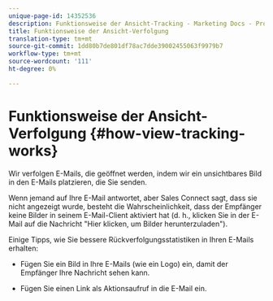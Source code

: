 ```yaml
---
unique-page-id: 14352536
description: Funktionsweise der Ansicht-Tracking - Marketing Docs - Produktdokumentation
title: Funktionsweise der Ansicht-Verfolgung
translation-type: tm+mt
source-git-commit: 1dd80b7de801df78ac7dde39002455063f9979b7
workflow-type: tm+mt
source-wordcount: '111'
ht-degree: 0%

---
```



# Funktionsweise der Ansicht-Verfolgung {#how-view-tracking-works}

Wir verfolgen E-Mails, die geöffnet werden, indem wir ein unsichtbares Bild in den E-Mails platzieren, die Sie senden.

Wenn jemand auf Ihre E-Mail antwortet, aber Sales Connect sagt, dass sie nicht angezeigt wurde, besteht die Wahrscheinlichkeit, dass der Empfänger keine Bilder in seinem E-Mail-Client aktiviert hat (d. h., klicken Sie in der E-Mail auf die Nachricht &quot;Hier klicken, um Bilder herunterzuladen&quot;).

Einige Tipps, wie Sie bessere Rückverfolgungsstatistiken in Ihren E-Mails erhalten:

* Fügen Sie ein Bild in Ihre E-Mails (wie ein Logo) ein, damit der Empfänger Ihre Nachricht sehen kann.

* Fügen Sie einen Link als Aktionsaufruf in die E-Mail ein.
